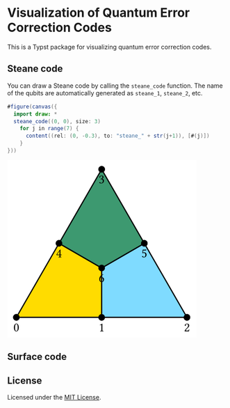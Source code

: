# Visualization of Quantum Error Correction Codes
This is a Typst package for visualizing quantum error correction codes.


## Steane code
You can draw a Steane code by calling the `steane_code` function. The name of the qubits are automatically generated as `steane_1`, `steane_2`, etc.
```java
#figure(canvas({
  import draw: *
  steane_code((0, 0), size: 3)
    for j in range(7) {
      content((rel: (0, -0.3), to: "steane_" + str(j+1)), [#(j)])
    }
}))
```
![Steane code](examples/steane.svg)

## Surface code

## License

Licensed under the [MIT License](LICENSE).